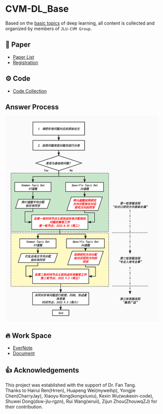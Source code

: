 # CVM-DL_Base

Based on the [basic topics](https://github.com/MsterDC/CVM-DL_Base/blob/main/topic.md) of deep learning, all content is collected and organized by members of `JLU-CVM Group`.

## :book: Paper
* [Paper List](https://github.com/MsterDC/CVM-DL_Base/tree/main/Papers/PaperList.md)
* [Registration](https://github.com/MsterDC/CVM-DL_Base/blob/main/Papers)

## :gear: Code
* [Code Collection](https://github.com/MsterDC/CVM-DL_Base/tree/main/code)

## Answer Process
![image](ans_process.jpg)

## :fire: Work Space
* [EverNote](xxx)
* [Document](xxx)

## 👍 Acknowledgements
This project was established with the support of Dr. Fan Tang.<br>
Thanks to Hairui Ren(Hrren), Huapeng Wei(myweihp), Yongjie Chen(CharryJay), Xiaoyu Kong(kongxiuxiu), Kexin Wu(wukexin-code), Shuwei Dong(dsw-jlu-rgzn), Rui Wang(wruii), Zijun Zhou(ZhouwqZJ) for their contribution.<br>
